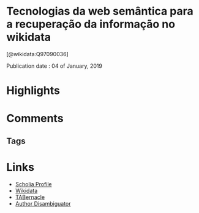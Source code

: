 
Tecnologias da web semântica para a recuperação da informação no wikidata
=========================================================================
  
  [@wikidata:Q97090036]  
  
Publication date : 04 of January, 2019  

# Highlights

# Comments

## Tags

# Links
  
 * [Scholia Profile](https://scholia.toolforge.org/work/Q97090036)  
 * [Wikidata](https://www.wikidata.org/wiki/Q97090036)  
 * [TABernacle](https://tabernacle.toolforge.org/?#/tab/manual/Q97090036/P921%3BP4510)  
 * [Author Disambiguator](https://author-disambiguator.toolforge.org/work_item_oauth.php?id=Q97090036&batch_id=&match=1&author_list_id=&doit=Get+author+links+for+workhttps://tabernacle.toolforge.org/?#/tab/manual/Q97090036/P921%3BP4510)  
